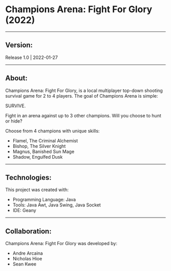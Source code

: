 # Champions Arena: Fight For Glory (2022)
***

## Version: 
Release 1.0 | 2022-01-27

***
## About:
Champions Arena: Fight For Glory, is a local multiplayer top-down shooting survival game for 2 to 4 players.
The goal of Champions Arena is simple:

SURVIVE.

Fight in an arena against up to 3 other champions.
Will you choose to hunt or hide?

Choose from 4 champions with unique skills:
* Flamel, The Criminal Alchemist
* Bishop, The Silver Knight
* Magnus, Banished Sun Mage
* Shadow, Engulfed Dusk

***
## Technologies:
This project was created with:
* Programming Language: Java
* Tools: Java Awt, Java Swing, Java Socket
* IDE: Geany

***
## Collaboration:
Champions Arena: Fight For Glory was developed by:
* Andre Arcaina
* Nicholas Hioe
* Sean Kwee
